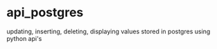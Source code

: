 # api_postgres
updating, inserting, deleting, displaying values stored in postgres using python api's
